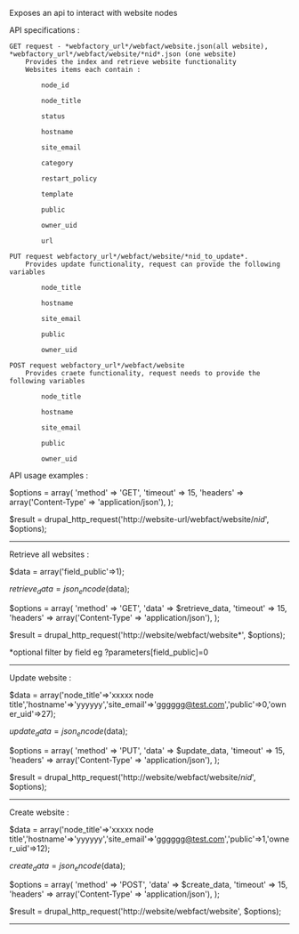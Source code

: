 Exposes an api to interact with website nodes

API specifications :

    GET request - *webfactory_url*/webfact/website.json(all website), *webfactory_url*/webfact/website/*nid*.json (one website)
        Provides the index and retrieve website functionality
        Websites items each contain :

            node_id

            node_title

            status

            hostname

            site_email

            category

            restart_policy

            template

            public

            owner_uid

            url

    PUT request webfactory_url*/webfact/website/*nid_to_update*.
        Provides update functionality, request can provide the following variables

            node_title

            hostname

            site_email

            public

            owner_uid

    POST request webfactory_url*/webfact/website
        Provides craete functionality, request needs to provide the following variables

            node_title

            hostname

            site_email

            public

            owner_uid


API usage examples :

$options = array(
    'method' => 'GET',
    'timeout' => 15,
    'headers' => array('Content-Type' => 'application/json'),
);

$result = drupal_http_request('http://website-url/webfact/website/*nid*', $options);

***********************************************************

Retrieve all websites :

$data = array('field_public'=>1);

$retrieve_data = json_encode($data);

$options = array(
    'method' => 'GET',
    'data' => $retrieve_data,
    'timeout' => 15,
    'headers' => array('Content-Type' => 'application/json'),
);

$result = drupal_http_request('http://website/webfact/website*', $options);

*optional filter by field eg ?parameters[field_public]=0

***********************************************************

Update website :

$data = array('node_title'=>'xxxxx node title','hostname'=>'yyyyyy','site_email'=>'gggggg@test.com','public'=>0,'owner_uid'=>27);

$update_data = json_encode($data);

$options = array(
    'method' => 'PUT',
    'data' => $update_data,
    'timeout' => 15,
    'headers' => array('Content-Type' => 'application/json'),
);

$result = drupal_http_request('http://website/webfact/website/*nid*', $options);

***********************************************************

Create website :

$data = array('node_title'=>'xxxxx node title','hostname'=>'yyyyyy','site_email'=>'gggggg@test.com','public'=>1,'owner_uid'=>12);

$create_data = json_encode($data);

$options = array(
    'method' => 'POST',
    'data' => $create_data,
    'timeout' => 15,
    'headers' => array('Content-Type' => 'application/json'),
);

$result = drupal_http_request('http://website/webfact/website', $options);

***********************************************************
